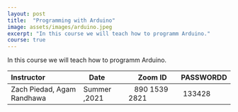 ```yaml
---
layout: post
title:  "Programming with Arduino"
image: assets/images/arduino.jpeg
excerpt: "In this course we will teach how to programm Arduino."
course: true
---
```


In this course we will teach how to programm Arduino.


| Instructor  | &nbsp;&nbsp;&nbsp;Date&nbsp; | &nbsp;&nbsp; &nbsp;&nbsp;Zoom ID &nbsp; | &nbsp;PASSWORDD  |
| :---        |    :----   |          :--- |  :--- |
| Zach Piedad, Agam Randhawa   | Summer ,2021   | &nbsp;&nbsp; 890 1539 2821 &nbsp; &nbsp; |&nbsp; 133428|

<br/>
